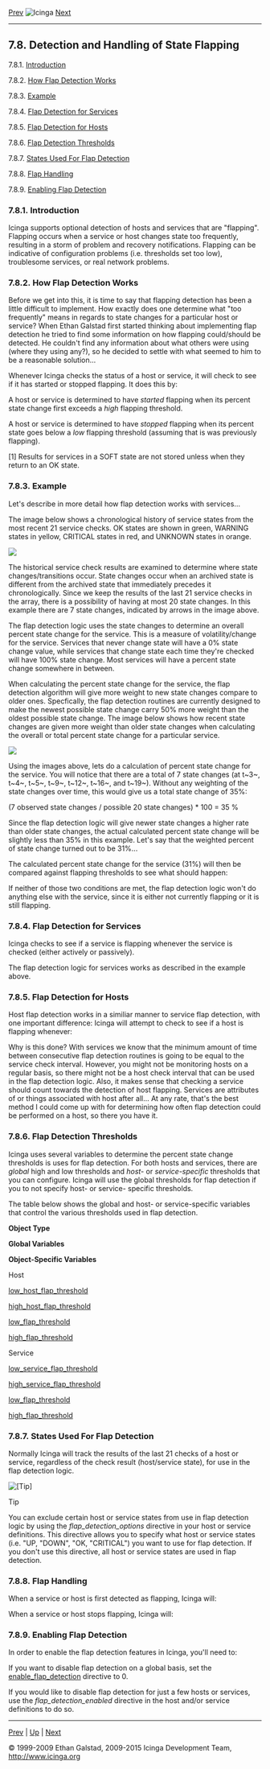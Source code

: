 [Prev](redundancy.md) ![Icinga](../images/logofullsize.png "Icinga") [Next](escalations.md)

* * * * *

7.8. Detection and Handling of State Flapping
---------------------------------------------

7.8.1. [Introduction](flapping.md#introduction)

7.8.2. [How Flap Detection Works](flapping.md#howitworks)

7.8.3. [Example](flapping.md#example)

7.8.4. [Flap Detection for Services](flapping.md#detectionservices)

7.8.5. [Flap Detection for Hosts](flapping.md#detectionhosts)

7.8.6. [Flap Detection Thresholds](flapping.md#thresholds)

7.8.7. [States Used For Flap Detection](flapping.md#statesused)

7.8.8. [Flap Handling](flapping.md#handling)

7.8.9. [Enabling Flap Detection](flapping.md#enable)

### 7.8.1. Introduction

Icinga supports optional detection of hosts and services that are
"flapping". Flapping occurs when a service or host changes state too
frequently, resulting in a storm of problem and recovery notifications.
Flapping can be indicative of configuration problems (i.e. thresholds
set too low), troublesome services, or real network problems.

### 7.8.2. How Flap Detection Works

Before we get into this, it is time to say that flapping detection has
been a little difficult to implement. How exactly does one determine
what "too frequently" means in regards to state changes for a particular
host or service? When Ethan Galstad first started thinking about
implementing flap detection he tried to find some information on how
flapping could/should be detected. He couldn't find any information
about what others were using (where they using any?), so he decided to
settle with what seemed to him to be a reasonable solution...

Whenever Icinga checks the status of a host or service, it will check to
see if it has started or stopped flapping. It does this by:





A host or service is determined to have *started* flapping when its
percent state change first exceeds a *high* flapping threshold.

A host or service is determined to have *stopped* flapping when its
percent state goes below a *low* flapping threshold (assuming that is
was previously flapping).

[1] Results for services in a SOFT state are not stored unless when they
return to an OK state.

### 7.8.3. Example

Let's describe in more detail how flap detection works with services...

The image below shows a chronological history of service states from the
most recent 21 service checks. OK states are shown in green, WARNING
states in yellow, CRITICAL states in red, and UNKNOWN states in orange.

![](../images/statetransitions.png)

The historical service check results are examined to determine where
state changes/transitions occur. State changes occur when an archived
state is different from the archived state that immediately precedes it
chronologically. Since we keep the results of the last 21 service checks
in the array, there is a possibility of having at most 20 state changes.
In this example there are 7 state changes, indicated by arrows in the
image above.

The flap detection logic uses the state changes to determine an overall
percent state change for the service. This is a measure of
volatility/change for the service. Services that never change state will
have a 0% state change value, while services that change state each time
they're checked will have 100% state change. Most services will have a
percent state change somewhere in between.

When calculating the percent state change for the service, the flap
detection algorithm will give more weight to new state changes compare
to older ones. Specfically, the flap detection routines are currently
designed to make the newest possible state change carry 50% more weight
than the oldest possible state change. The image below shows how recent
state changes are given more weight than older state changes when
calculating the overall or total percent state change for a particular
service.

![](../images/statetransitions2.png)

Using the images above, lets do a calculation of percent state change
for the service. You will notice that there are a total of 7 state
changes (at t~3~, t~4~, t~5~, t~9~, t~12~, t~16~, and t~19~). Without
any weighting of the state changes over time, this would give us a total
state change of 35%:

(7 observed state changes / possible 20 state changes) \* 100 = 35 %

Since the flap detection logic will give newer state changes a higher
rate than older state changes, the actual calculated percent state
change will be slightly less than 35% in this example. Let's say that
the weighted percent of state change turned out to be 31%...

The calculated percent state change for the service (31%) will then be
compared against flapping thresholds to see what should happen:



If neither of those two conditions are met, the flap detection logic
won't do anything else with the service, since it is either not
currently flapping or it is still flapping.

### 7.8.4. Flap Detection for Services

Icinga checks to see if a service is flapping whenever the service is
checked (either actively or passively).

The flap detection logic for services works as described in the example
above.

### 7.8.5. Flap Detection for Hosts

Host flap detection works in a similiar manner to service flap
detection, with one important difference: Icinga will attempt to check
to see if a host is flapping whenever:



Why is this done? With services we know that the minimum amount of time
between consecutive flap detection routines is going to be equal to the
service check interval. However, you might not be monitoring hosts on a
regular basis, so there might not be a host check interval that can be
used in the flap detection logic. Also, it makes sense that checking a
service should count towards the detection of host flapping. Services
are attributes of or things associated with host after all... At any
rate, that's the best method I could come up with for determining how
often flap detection could be performed on a host, so there you have it.

### 7.8.6. Flap Detection Thresholds

Icinga uses several variables to determine the percent state change
thresholds is uses for flap detection. For both hosts and services,
there are *global* high and low thresholds and *host-* or
*service-specific* thresholds that you can configure. Icinga will use
the global thresholds for flap detection if you to not specify host- or
service- specific thresholds.

The table below shows the global and host- or service-specific variables
that control the various thresholds used in flap detection.

**Object Type**

**Global Variables**

**Object-Specific Variables**

Host

[low\_host\_flap\_threshold](configmain.md#configmain-low_host_flap_threshold)

[high\_host\_flap\_threshold](configmain.md#configmain-high_host_flap_threshold)

[low\_flap\_threshold](objectdefinitions.md#objectdefinitions-host)

[high\_flap\_threshold](objectdefinitions.md#objectdefinitions-host)

Service

[low\_service\_flap\_threshold](configmain.md#configmain-low_service_flap_threshold)

[high\_service\_flap\_threshold](configmain.md#configmain-high_service_flap_threshold)

[low\_flap\_threshold](objectdefinitions.md#objectdefinitions-service)

[high\_flap\_threshold](objectdefinitions.md#objectdefinitions-service)

### 7.8.7. States Used For Flap Detection

Normally Icinga will track the results of the last 21 checks of a host
or service, regardless of the check result (host/service state), for use
in the flap detection logic.

![[Tip]](../images/tip.png)

Tip

You can exclude certain host or service states from use in flap
detection logic by using the *flap\_detection\_options* directive in
your host or service definitions. This directive allows you to specify
what host or service states (i.e. "UP, "DOWN", "OK, "CRITICAL") you want
to use for flap detection. If you don't use this directive, all host or
service states are used in flap detection.

### 7.8.8. Flap Handling

When a service or host is first detected as flapping, Icinga will:





When a service or host stops flapping, Icinga will:





### 7.8.9. Enabling Flap Detection

In order to enable the flap detection features in Icinga, you'll need
to:



If you want to disable flap detection on a global basis, set the
[enable\_flap\_detection](configmain.md#configmain-enable_flap_detection)
directive to 0.

If you would like to disable flap detection for just a few hosts or
services, use the *flap\_detection\_enabled* directive in the host
and/or service definitions to do so.

* * * * *

[Prev](redundancy.md) | [Up](ch07.md) | [Next](escalations.md)






© 1999-2009 Ethan Galstad, 2009-2015 Icinga Development Team,
http://www.icinga.org
